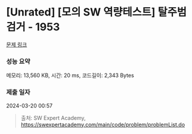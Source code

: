 # [Unrated] [모의 SW 역량테스트] 탈주범 검거 - 1953 

[문제 링크](https://swexpertacademy.com/main/code/problem/problemDetail.do?contestProbId=AV5PpLlKAQ4DFAUq) 

### 성능 요약

메모리: 13,560 KB, 시간: 20 ms, 코드길이: 2,343 Bytes

### 제출 일자

2024-03-20 00:57



> 출처: SW Expert Academy, https://swexpertacademy.com/main/code/problem/problemList.do